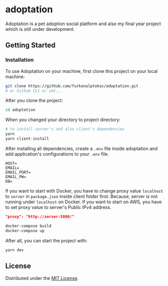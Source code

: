 # adoptation
Adoptation is a pet adoption social platform and also my final year project which is still under development.

## Getting Started

### Installation
To use Adoptation on your machine, first clone this project on your local machine:

```bash
git clone https://github.com/furkanalptokac/adoptation.git
# or Github CLI or smt...
```

After you clone the project:

```bash
cd adoptation
```

When you changed your directory to project directory:

```bash
# to install server's and also client's dependencies
yarn
yarn client-install
```

After installing all dependencies, create a `.env` file inside adoptation and add application's configurations to your `.env` file.

```env
HOST=
EMAIL=
EMAIL_PORT=
EMAIL_PW=
DB=
```

If you want to start with Docker, you have to change proxy value `localhost` to `server` in `package.json` inside client folder first. Because, server is not running under `localhost` on Docker. If you want to start on AWS, you have to set proxy value to server's Public IPv4 address.

```json
"proxy": "http://server:5000/"
```

```bash
docker-compose build
docker-compose up
```

After all, you can start the project with:

```bash
yarn dev
```

## License

Distributed under the [MIT License](https://github.com/furkanalptokac/adoptation/blob/main/LICENSE).
